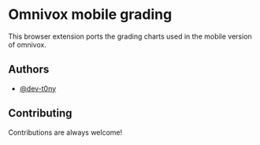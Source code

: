 
# Omnivox mobile grading

This browser extension ports the grading charts used in the mobile version of omnivox.


## Authors

- [@dev-t0ny](https://github.com/dev-t0ny)


## Contributing

Contributions are always welcome!



